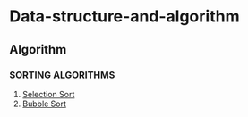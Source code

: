 # Data-structure-and-algorithm

## Algorithm

### SORTING ALGORITHMS

1. [Selection Sort](./sorting/selection%20sort/readme.md)
2. [Bubble Sort](./sorting/bubble%20sort/readme.md)
